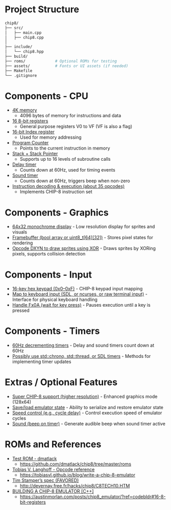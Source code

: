 # Project Structure
```zsh
chip8/
├── src/
│   ├── main.cpp
│   ├── chip8.cpp
│   
├── include/
│   └── chip8.hpp
├── build/
├── roms/             # Optional ROMs for testing
├── assets/           # Fonts or UI assets (if needed)
├── Makefile
└── .gitignore
```
# Components - CPU
- [4K memory](#) 
    - 4096 bytes of memory for instructions and data  
- [16 8-bit registers](#) 
    - General purpose registers V0 to VF (VF is also a flag)  
- [16-bit Index register](#) 
    - Used for memory addressing  
- [Program Counter](#) 
    - Points to the current instruction in memory  
- [Stack + Stack Pointer](#) 
    - Supports up to 16 levels of subroutine calls  
- [Delay timer](#) 
    - Counts down at 60Hz, used for timing events  
- [Sound timer](#) 
    - Counts down at 60Hz, triggers beep when non-zero  
- [Instruction decoding & execution (about 35 opcodes)](#) 
    - Implements CHIP-8 instruction set  

# Components - Graphics
- [64x32 monochrome display](#) - Low resolution display for sprites and visuals  
- [Framebuffer (bool array or uint8_t[64][32])](#) - Stores pixel states for rendering  
- [Opcode DXYN to draw sprites using XOR](#) - Draws sprites by XORing pixels, supports collision detection  

# Components - Input
- [16-key hex keypad (0x0–0xF)](#) - CHIP-8 keypad input mapping  
- [Map to keyboard input (SDL, or ncurses, or raw terminal input)](#) - Interface for physical keyboard handling  
- [Handle Fx0A (wait for key press)](#) - Pauses execution until a key is pressed  

# Components - Timers
- [60Hz decrementing timers](#) - Delay and sound timers count down at 60Hz  
- [Possibly use std::chrono, std::thread, or SDL timers](#) - Methods for implementing timer updates  

# Extras / Optional Features
- [Super CHIP-8 support (higher resolution)](#) - Enhanced graphics mode (128x64)  
- [Save/load emulator state](#) - Ability to serialize and restore emulator state  
- [Speed control (e.g., cycle delay)](#) - Control execution speed of emulator cycles  
- [Sound (beep on timer)](#) - Generate audible beep when sound timer active  

# ROMs and References
- [Test ROM - dmatlack](https://github.com/dmatlack/chip8/tree/master/roms)
    - https://github.com/dmatlack/chip8/tree/master/roms
- [Tobias V. Langhoff - Opcode reference](https://tobiasvl.github.io/blog/write-a-chip-8-emulator)
    - https://tobiasvl.github.io/blog/write-a-chip-8-emulator
- [Tim Stamper’s spec (FAVORED)](http://devernay.free.fr/hacks/chip8/C8TECH10.HTM)
    - http://devernay.free.fr/hacks/chip8/C8TECH10.HTM
- [BUILDING A CHIP-8 EMULATOR [C++]](https://austinmorlan.com/posts/chip8_emulator/?ref=codebldr#16-8-bit-registers) 
    - https://austinmorlan.com/posts/chip8_emulator/?ref=codebldr#16-8-bit-registers